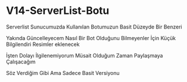 # V14-ServerList-Botu
Serverlist Sunucumuzda Kullanılan Botumuzun Basit Düzeyde Bir Benzeri

Yakında Güncelleyecem Nasıl Bir Bot Olduğunu Bilmeyenler İçin Küçük Bilgilendiri Resimler eklenecek

İşten Dolayı İlgilenemiyorum Müsait Olduğum Zaman Paylaşmaya Çalışacağım 

Söz Verdiğim Gibi Ama Sadece Basit Versiyonu
